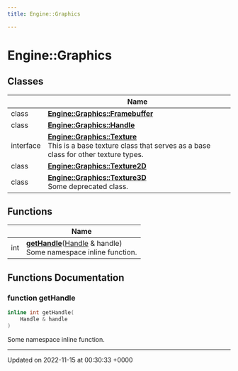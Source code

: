 ```yaml
---
title: Engine::Graphics

---
```


# Engine::Graphics



## Classes

|                | Name           |
| -------------- | -------------- |
| class | **[Engine::Graphics::Framebuffer](/classes/classEngine_1_1Graphics_1_1Framebuffer.md)**  |
| class | **[Engine::Graphics::Handle](/classes/classEngine_1_1Graphics_1_1Handle.md)**  |
| interface | **[Engine::Graphics::Texture](/classes/classEngine_1_1Graphics_1_1Texture.md)** <br>This is a base texture class that serves as a base class for other texture types.  |
| class | **[Engine::Graphics::Texture2D](/classes/classEngine_1_1Graphics_1_1Texture2D.md)**  |
| class | **[Engine::Graphics::Texture3D](/classes/classEngine_1_1Graphics_1_1Texture3D.md)** <br>Some deprecated class.  |

## Functions

|                | Name           |
| -------------- | -------------- |
| int | **[getHandle](/modules/group__Graphics.md#function-gethandle)**([Handle](/classes/classEngine_1_1Graphics_1_1Handle.md) & handle)<br>Some namespace inline function.  |


## Functions Documentation

### function getHandle

```cpp
inline int getHandle(
    Handle & handle
)
```

Some namespace inline function. 





-------------------------------

Updated on 2022-11-15 at 00:30:33 +0000